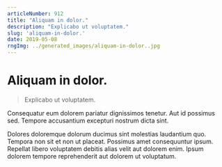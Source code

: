 ```yaml
---
articleNumber: 912
title: "Aliquam in dolor."
description: "Explicabo ut voluptatem."
slug: 'aliquam-in-dolor.'
date: 2019-05-08
rngImg: ../generated_images/aliquam-in-dolor..jpg
---
```


# Aliquam in dolor.

> Explicabo ut voluptatem.

Consequatur eum dolorem pariatur dignissimos tenetur. Aut id possimus sed. Tempore accusantium excepturi nostrum dicta sint.
 Dolores doloremque dolorum ducimus sint molestias laudantium quo. Tempora non sit et non ut placeat. Possimus amet consequuntur ipsum. Repellat libero voluptatem debitis alias velit aut dolorem enim. Ipsum dolorem tempore reprehenderit aut dolorem ut voluptatum.
